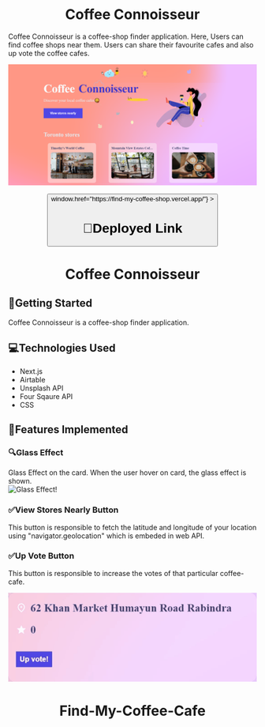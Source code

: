 <div align="center">
    <h1>Coffee Connoisseur</h1>

</div>

Coffee Connoisseur is a coffee-shop finder application. Here, Users can find coffee shops near them. Users can share their favourite cafes and also up vote the coffee cafes.

![Coffee Connoisseur!](/public/static/readmeAssets/landingPage.PNG)

<div align="center">
    <button onClick={() => window.href="https://find-my-coffee-shop.vercel.app/"} ><h1>🔗Deployed Link</h1></button>
    <h1>Coffee Connoisseur</h1>

</div>



## 📌Getting Started

Coffee Connoisseur is a coffee-shop finder application.

## 💻Technologies Used
- Next.js
- Airtable
- Unsplash API
- Four Sqaure API
- CSS
## 📍Features Implemented

### 🔍Glass Effect

Glass Effect on the card. When the user hover on card, the glass effect is shown.                   
![Glass Effect!](/public/static/readmeAssets/glassEffect.gif)

### ✅View Stores Nearly Button

This button is responsible to fetch the latitude and longitude of your location using "navigator.geolocation" which is embeded in web API.                                        

### ✅Up Vote Button

This button is responsible to increase the votes of that particular coffee-cafe.

<p align="center">
    <img src="/public/static/readmeAssets/upVote.gif" alt="Voting Button" />
</p>


<div align="center">
    <h1>Find-My-Coffee-Cafe</h1>

</div>



